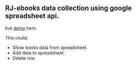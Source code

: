 ## RJ-ebooks data collection using google spreadsheet api.


live  [demo](rj-it-ebooks.herokuapp.com) here.

This could;
- Show books data from spreadsheet.
- Add data to spreadsheet.
- Delete row.


